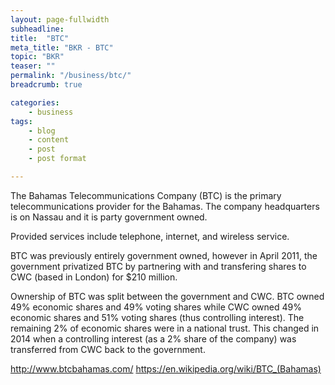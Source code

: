 ```yaml
---
layout: page-fullwidth
subheadline:
title:  "BTC"
meta_title: "BKR - BTC"
topic: "BKR"
teaser: ""
permalink: "/business/btc/"
breadcrumb: true

categories:
    - business
tags:
    - blog
    - content
    - post
    - post format

---
```

The Bahamas Telecommunications Company (BTC) is the primary telecommunications provider for the Bahamas. The company headquarters is on Nassau and it is party government owned. 

Provided services include telephone, internet, and wireless service.

BTC was previously entirely government owned, however in April 2011, the government privatized BTC by partnering with and transfering shares to CWC (based in London) for $210 million.  

Ownership of BTC was split between the government and CWC. BTC owned 49% economic shares and 49% voting shares while CWC owned 49% economic shares and 51% voting shares (thus controlling interest). The remaining 2% of economic shares were in a national trust. This changed in 2014 when a controlling interest (as a 2% share of the company) was transferred from CWC back to the government.

http://www.btcbahamas.com/
https://en.wikipedia.org/wiki/BTC_(Bahamas)